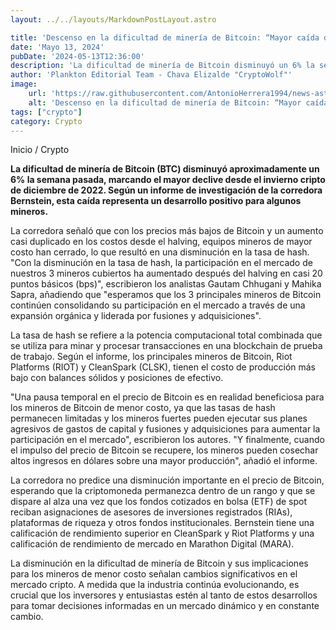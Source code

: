 ```yaml
---
layout: ../../layouts/MarkdownPostLayout.astro

title: 'Descenso en la dificultad de minería de Bitcoin: “Mayor caída desde el invierno Cripto”, informa Bernstein'
date: 'Mayo 13, 2024'
pubDate: '2024-05-13T12:36:00'
description: 'La dificultad de minería de Bitcoin disminuyó un 6% la semana pasada, marcando el mayor declive desde el invierno cripto de diciembre de 2022.'
author: 'Plankton Editorial Team - Chava Elizalde "CryptoWolf"'
image:
    url: 'https://raw.githubusercontent.com/AntonioHerrera1994/news-astro/master/src/assets/crypto/crypto140.webp'
    alt: 'Descenso en la dificultad de minería de Bitcoin: “Mayor caída desde el invierno Cripto”, informa Bernstein'
tags: ["crypto"]
category: Crypto
---
```


<span><a href="/" style="text-decoration:none;color:#0F1416">Inicio</a> / <a href="/crypto" style="text-decoration:none;color:#0F1416">Crypto</a></span>

<p style="font-weight: bold;">La dificultad de minería de Bitcoin (BTC) disminuyó aproximadamente un 6% la semana pasada, marcando el mayor declive desde el invierno cripto de diciembre de 2022. Según un informe de investigación de la corredora Bernstein, esta caída representa un desarrollo positivo para algunos mineros.</p>

La corredora señaló que con los precios más bajos de Bitcoin y un aumento casi duplicado en los costos desde el halving, equipos mineros de mayor costo han cerrado, lo que resultó en una disminución en la tasa de hash. "Con la disminución en la tasa de hash, la participación en el mercado de nuestros 3 mineros cubiertos ha aumentado después del halving en casi 20 puntos básicos (bps)", escribieron los analistas Gautam Chhugani y Mahika Sapra, añadiendo que "esperamos que los 3 principales mineros de Bitcoin continúen consolidando su participación en el mercado a través de una expansión orgánica y liderada por fusiones y adquisiciones".

La tasa de hash se refiere a la potencia computacional total combinada que se utiliza para minar y procesar transacciones en una blockchain de prueba de trabajo. Según el informe, los principales mineros de Bitcoin, Riot Platforms (RIOT) y CleanSpark (CLSK), tienen el costo de producción más bajo con balances sólidos y posiciones de efectivo.

"Una pausa temporal en el precio de Bitcoin es en realidad beneficiosa para los mineros de Bitcoin de menor costo, ya que las tasas de hash permanecen limitadas y los mineros fuertes pueden ejecutar sus planes agresivos de gastos de capital y fusiones y adquisiciones para aumentar la participación en el mercado", escribieron los autores. "Y finalmente, cuando el impulso del precio de Bitcoin se recupere, los mineros pueden cosechar altos ingresos en dólares sobre una mayor producción", añadió el informe.

La corredora no predice una disminución importante en el precio de Bitcoin, esperando que la criptomoneda permanezca dentro de un rango y que se dispare al alza una vez que los fondos cotizados en bolsa (ETF) de spot reciban asignaciones de asesores de inversiones registrados (RIAs), plataformas de riqueza y otros fondos institucionales. Bernstein tiene una calificación de rendimiento superior en CleanSpark y Riot Platforms y una calificación de rendimiento de mercado en Marathon Digital (MARA).

La disminución en la dificultad de minería de Bitcoin y sus implicaciones para los mineros de menor costo señalan cambios significativos en el mercado cripto. A medida que la industria continúa evolucionando, es crucial que los inversores y entusiastas estén al tanto de estos desarrollos para tomar decisiones informadas en un mercado dinámico y en constante cambio.
